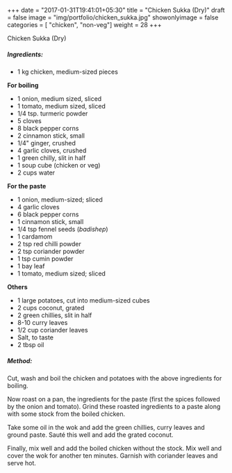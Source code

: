 
+++
date = "2017-01-31T19:41:01+05:30"
title = "Chicken Sukka (Dry)"
draft = false
image = "img/portfolio/chicken_sukka.jpg"
showonlyimage = false
categories = [ "chicken", "non-veg"] 
weight = 28
+++




Chicken Sukka (Dry)
<!--more-->



##### Ingredients:

  - 1 kg chicken, medium-sized pieces

**For boiling**

  - 1 onion, medium sized, sliced
  - 1 tomato, medium sized, sliced
  - 1/4 tsp. turmeric powder
  - 5 cloves
  - 8 black pepper corns
  - 2 cinnamon stick, small
  - 1/4" ginger, crushed
  - 4 garlic cloves, crushed
  - 1 green chilly, slit in half
  - 1 soup cube (chicken or veg)
  - 2 cups water

**For the paste**

  - 1 onion, medium-sized; sliced
  - 4 garlic cloves
  - 6 black pepper corns
  - 1 cinnamon stick, small
  - 1/4 tsp fennel seeds (*badishep*)
  - 1 cardamom
  - 2 tsp red chilli powder
  - 2 tsp coriander powder
  - 1 tsp cumin powder
  - 1 bay leaf
  - 1 tomato, medium sized; sliced

**Others**

  - 1 large potatoes, cut into medium-sized cubes
  - 2 cups coconut, grated
  - 2 green chillies, slit in half
  - 8-10 curry leaves
  - 1/2 cup coriander leaves
  - Salt, to taste
  - 2 tbsp oil

##### Method:

Cut, wash and boil the chicken and potatoes with the above ingredients
for boiling.

Now roast on a pan, the ingredients for the paste (first the spices
followed by the onion and tomato). Grind these roasted ingredients to a
paste along with some stock from the boiled chicken.

Take some oil in the wok and add the green chillies, curry leaves and
ground paste. Sauté this well and add the grated coconut.

Finally, mix well and add the boiled chicken without the stock. Mix well
and cover the wok for another ten minutes. Garnish with coriander leaves
and serve hot.

